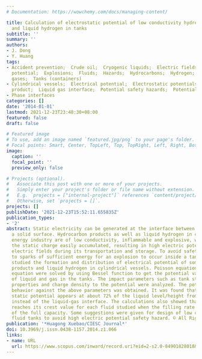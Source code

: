 ```yaml
---
# Documentation: https://wowchemy.com/docs/managing-content/

title: Calculation of electrostatic potential of low conductivity hydrocarbon products
  and liquid hydrogen in tanks
subtitle: ''
summary: ''
authors:
- J. Dong
- Y. Huang
tags:
- Accident prevention;  Crude oil;  Cryogenic liquids;  Electric fields;  Electric
  potential;  Explosions;  Fluids;  Hazards;  Hydrocarbons;  Hydrogen;  Liquefied
  gases;  Tanks (containers)
- Cylindrical vessels;  Electrical potential;  Electrostatic potentials;  Hydrocarbon
  product;  Liquid gas interface;  Potential safety hazards;  Potential variations;  Tank
- Phase interfaces
categories: []
date: '2014-01-01'
lastmod: 2021-12-23T23:48:30+08:00
featured: false
draft: false

# Featured image
# To use, add an image named `featured.jpg/png` to your page's folder.
# Focal points: Smart, Center, TopLeft, Top, TopRight, Left, Right, BottomLeft, Bottom, BottomRight.
image:
  caption: ''
  focal_point: ''
  preview_only: false

# Projects (optional).
#   Associate this post with one or more of your projects.
#   Simply enter your project's folder or file name without extension.
#   E.g. `projects = ["internal-project"]` references `content/project/deep-learning/index.md`.
#   Otherwise, set `projects = []`.
projects: []
publishDate: '2021-12-23T15:52:11.655835Z'
publication_types:
- '2'
abstract: Static electricity can be generated at the interface between a fluid and
  a solid surface. Hydrocarbon products as well as liquid hydrogen in chemical and
  energy industry are of low conductivity, inflammable and explosive, which enables
  the static charge easily accumulated, resulting in high electric potentials and
  electric fields during its transportation and storage. To avoid safety hazard due
  to sparks of sufficient energy for an explosion to occur inside a tank, this paper
  studied the formation and distribution of electrical potential of some typical hydrocarbon
  products and liquid hydrogen in cylindrical vessels. Poisson equation and Laplace
  equation were solved by using Bessel function to get the potential value distribution
  of liquid and gas in the tanks. The impact parameters such as tank structure, fluid
  properties and charge density to the potential were analyzed. The potential variation
  behavior against the above parameters was obtained. It was found that the maximum
  static potential appears at about 72% of the liquid level/height from the bottom
  instead of the liquid-gas interface. The calculations also showed that the potential
  reaches its crest value for each fluid studied when the filling rate is 65%-75%
  of the full capacity. Some suggestions were given for design of low conductivity
  fluid tanks to avoid high electric potential safety hazard. © All Rights Reserved.
publication: '*Huagong Xuebao/CIESC Journal*'
doi: 10.3969/j.issn.0438-1157.2014.z1.066
links:
- name: URL
  url: https://www.scopus.com/inward/record.uri?eid=2-s2.0-84901828018&doi=10.3969%2fj.issn.0438-1157.2014.z1.066&partnerID=40&md5=dc3c6255820b9b518a07e816f82b07cc
---
```

